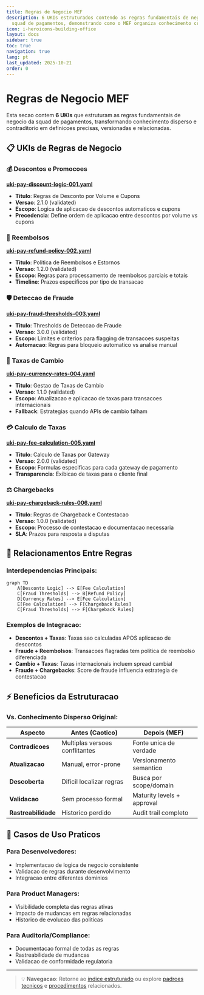 ```yaml
---
title: Regras de Negocio MEF
description: 6 UKIs estruturados contendo as regras fundamentais de negocio da
  squad de pagamentos, demonstrando como o MEF organiza conhecimento critico
icon: i-heroicons-building-office
layout: docs
sidebar: true
toc: true
navigation: true
lang: pt
last_updated: 2025-10-21
order: 0
---
```

# Regras de Negocio MEF

Esta secao contem **6 UKIs** que estruturam as regras fundamentais de negocio da squad de pagamentos, transformando conhecimento disperso e contraditorio em definicoes precisas, versionadas e relacionadas.

## 📋 UKIs de Regras de Negocio

### 💰 Descontos e Promocoes
**[uki-pay-discount-logic-001.yaml](uki-pay-discount-logic-001)**
- **Titulo**: Regras de Desconto por Volume e Cupons
- **Versao**: 2.1.0 (validated)
- **Escopo**: Logica de aplicacao de descontos automaticos e cupons
- **Precedencia**: Define ordem de aplicacao entre descontos por volume vs cupons

### 🔄 Reembolsos
**[uki-pay-refund-policy-002.yaml](uki-pay-refund-policy-002)**
- **Titulo**: Politica de Reembolsos e Estornos
- **Versao**: 1.2.0 (validated)
- **Escopo**: Regras para processamento de reembolsos parciais e totais
- **Timeline**: Prazos especificos por tipo de transacao

### 🛡️ Deteccao de Fraude
**[uki-pay-fraud-thresholds-003.yaml](uki-pay-fraud-thresholds-003)**
- **Titulo**: Thresholds de Deteccao de Fraude
- **Versao**: 3.0.0 (validated)
- **Escopo**: Limites e criterios para flagging de transacoes suspeitas
- **Automacao**: Regras para bloqueio automatico vs analise manual

### 💱 Taxas de Cambio
**[uki-pay-currency-rates-004.yaml](uki-pay-currency-rates-004)**
- **Titulo**: Gestao de Taxas de Cambio
- **Versao**: 1.1.0 (validated)
- **Escopo**: Atualizacao e aplicacao de taxas para transacoes internacionais
- **Fallback**: Estrategias quando APIs de cambio falham

### 💳 Calculo de Taxas
**[uki-pay-fee-calculation-005.yaml](uki-pay-fee-calculation-005)**
- **Titulo**: Calculo de Taxas por Gateway
- **Versao**: 2.0.0 (validated)
- **Escopo**: Formulas especificas para cada gateway de pagamento
- **Transparencia**: Exibicao de taxas para o cliente final

### ⚖️ Chargebacks
**[uki-pay-chargeback-rules-006.yaml](uki-pay-chargeback-rules-006)**
- **Titulo**: Regras de Chargeback e Contestacao
- **Versao**: 1.0.0 (validated)
- **Escopo**: Processo de contestacao e documentacao necessaria
- **SLA**: Prazos para resposta a disputas

## 🔗 Relacionamentos Entre Regras

### Interdependencias Principais:
```mermaid
graph TD
    A[Desconto Logic] --> E[Fee Calculation]
    C[Fraud Thresholds] --> B[Refund Policy]
    D[Currency Rates] --> E[Fee Calculation]
    E[Fee Calculation] --> F[Chargeback Rules]
    C[Fraud Thresholds] --> F[Chargeback Rules]
```

### Exemplos de Integracao:
- **Descontos + Taxas**: Taxas sao calculadas APOS aplicacao de descontos
- **Fraude + Reembolsos**: Transacoes flagradas tem politica de reembolso diferenciada
- **Cambio + Taxas**: Taxas internacionais incluem spread cambial
- **Fraude + Chargebacks**: Score de fraude influencia estrategia de contestacao

## ⚡ Beneficios da Estruturacao

### Vs. Conhecimento Disperso Original:
| Aspecto | Antes (Caotico) | Depois (MEF) |
|---------|----------------|--------------|
| **Contradicoes** | Multiplas versoes conflitantes | Fonte unica de verdade |
| **Atualizacao** | Manual, error-prone | Versionamento semantico |
| **Descoberta** | Dificil localizar regras | Busca por scope/domain |
| **Validacao** | Sem processo formal | Maturity levels + approval |
| **Rastreabilidade** | Historico perdido | Audit trail completo |

## 🎯 Casos de Uso Praticos

### Para Desenvolvedores:
- Implementacao de logica de negocio consistente
- Validacao de regras durante desenvolvimento
- Integracao entre diferentes dominios

### Para Product Managers:
- Visibilidade completa das regras ativas
- Impacto de mudancas em regras relacionadas
- Historico de evolucao das politicas

### Para Auditoria/Compliance:
- Documentacao formal de todas as regras
- Rastreabilidade de mudancas
- Validacao de conformidade regulatoria

---

> 💡 **Navegacao**: Retorne ao [indice estruturado](../) ou explore [padroes tecnicos](../technical-patterns) e [procedimentos](../procedures) relacionados.